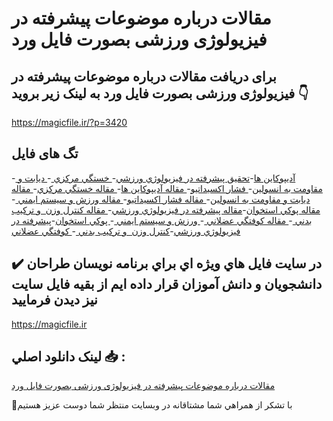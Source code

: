 # مقالات درباره موضوعات پیشرفته در فیزیولوژی ورزشی بصورت فایل ورد

## برای دریافت مقالات درباره موضوعات پیشرفته در فیزیولوژی ورزشی بصورت فایل ورد به لینک زیر بروید 👇

https://magicfile.ir/?p=3420

## تگ های فایل

-[ آديپوکاين ها](https://magicfile.ir/product/%d9%85%d9%82%d8%a7%d9%84%d8%a7%d8%aa-%d8%af%d8%b1%d8%a8%d8%a7%d8%b1%d9%87-%d9%85%d9%88%d8%b6%d9%88%d8%b9%d8%a7%d8%aa-%d9%be%d9%8a%d8%b4%d8%b1%d9%81%d8%aa%d9%87-%d8%af%d8%b1-%d9%81%d9%8a%d8%b2%d9%8a%d9%88%d9%84%d9%88%da%98%d9%8a-%d9%88%d8%b1%d8%b2%d8%b4%d9%8a/)-[تحقیق پيشرفته در فيزيولوژي ورزشي](https://magicfile.ir/product/%d9%85%d9%82%d8%a7%d9%84%d8%a7%d8%aa-%d8%af%d8%b1%d8%a8%d8%a7%d8%b1%d9%87-%d9%85%d9%88%d8%b6%d9%88%d8%b9%d8%a7%d8%aa-%d9%be%d9%8a%d8%b4%d8%b1%d9%81%d8%aa%d9%87-%d8%af%d8%b1-%d9%81%d9%8a%d8%b2%d9%8a%d9%88%d9%84%d9%88%da%98%d9%8a-%d9%88%d8%b1%d8%b2%d8%b4%d9%8a/)-[ خستگي مرکزي ](https://magicfile.ir/product/%d9%85%d9%82%d8%a7%d9%84%d8%a7%d8%aa-%d8%af%d8%b1%d8%a8%d8%a7%d8%b1%d9%87-%d9%85%d9%88%d8%b6%d9%88%d8%b9%d8%a7%d8%aa-%d9%be%d9%8a%d8%b4%d8%b1%d9%81%d8%aa%d9%87-%d8%af%d8%b1-%d9%81%d9%8a%d8%b2%d9%8a%d9%88%d9%84%d9%88%da%98%d9%8a-%d9%88%d8%b1%d8%b2%d8%b4%d9%8a/)-[ ديابت و مقاومت به انسولين](https://magicfile.ir/product/%d9%85%d9%82%d8%a7%d9%84%d8%a7%d8%aa-%d8%af%d8%b1%d8%a8%d8%a7%d8%b1%d9%87-%d9%85%d9%88%d8%b6%d9%88%d8%b9%d8%a7%d8%aa-%d9%be%d9%8a%d8%b4%d8%b1%d9%81%d8%aa%d9%87-%d8%af%d8%b1-%d9%81%d9%8a%d8%b2%d9%8a%d9%88%d9%84%d9%88%da%98%d9%8a-%d9%88%d8%b1%d8%b2%d8%b4%d9%8a/)-[ فشار اکسيداتيو](https://magicfile.ir/product/%d9%85%d9%82%d8%a7%d9%84%d8%a7%d8%aa-%d8%af%d8%b1%d8%a8%d8%a7%d8%b1%d9%87-%d9%85%d9%88%d8%b6%d9%88%d8%b9%d8%a7%d8%aa-%d9%be%d9%8a%d8%b4%d8%b1%d9%81%d8%aa%d9%87-%d8%af%d8%b1-%d9%81%d9%8a%d8%b2%d9%8a%d9%88%d9%84%d9%88%da%98%d9%8a-%d9%88%d8%b1%d8%b2%d8%b4%d9%8a/)-[ مقاله آديپوکاين ها](https://magicfile.ir/product/%d9%85%d9%82%d8%a7%d9%84%d8%a7%d8%aa-%d8%af%d8%b1%d8%a8%d8%a7%d8%b1%d9%87-%d9%85%d9%88%d8%b6%d9%88%d8%b9%d8%a7%d8%aa-%d9%be%d9%8a%d8%b4%d8%b1%d9%81%d8%aa%d9%87-%d8%af%d8%b1-%d9%81%d9%8a%d8%b2%d9%8a%d9%88%d9%84%d9%88%da%98%d9%8a-%d9%88%d8%b1%d8%b2%d8%b4%d9%8a/)-[ مقاله خستگي مرکزي](https://magicfile.ir/product/%d9%85%d9%82%d8%a7%d9%84%d8%a7%d8%aa-%d8%af%d8%b1%d8%a8%d8%a7%d8%b1%d9%87-%d9%85%d9%88%d8%b6%d9%88%d8%b9%d8%a7%d8%aa-%d9%be%d9%8a%d8%b4%d8%b1%d9%81%d8%aa%d9%87-%d8%af%d8%b1-%d9%81%d9%8a%d8%b2%d9%8a%d9%88%d9%84%d9%88%da%98%d9%8a-%d9%88%d8%b1%d8%b2%d8%b4%d9%8a/)-[ مقاله ديابت و مقاومت به انسولين](https://magicfile.ir/product/%d9%85%d9%82%d8%a7%d9%84%d8%a7%d8%aa-%d8%af%d8%b1%d8%a8%d8%a7%d8%b1%d9%87-%d9%85%d9%88%d8%b6%d9%88%d8%b9%d8%a7%d8%aa-%d9%be%d9%8a%d8%b4%d8%b1%d9%81%d8%aa%d9%87-%d8%af%d8%b1-%d9%81%d9%8a%d8%b2%d9%8a%d9%88%d9%84%d9%88%da%98%d9%8a-%d9%88%d8%b1%d8%b2%d8%b4%d9%8a/)-[ مقاله فشار اکسيداتيو](https://magicfile.ir/product/%d9%85%d9%82%d8%a7%d9%84%d8%a7%d8%aa-%d8%af%d8%b1%d8%a8%d8%a7%d8%b1%d9%87-%d9%85%d9%88%d8%b6%d9%88%d8%b9%d8%a7%d8%aa-%d9%be%d9%8a%d8%b4%d8%b1%d9%81%d8%aa%d9%87-%d8%af%d8%b1-%d9%81%d9%8a%d8%b2%d9%8a%d9%88%d9%84%d9%88%da%98%d9%8a-%d9%88%d8%b1%d8%b2%d8%b4%d9%8a/)-[ مقاله ورزش و سيستم ايمني ](https://magicfile.ir/product/%d9%85%d9%82%d8%a7%d9%84%d8%a7%d8%aa-%d8%af%d8%b1%d8%a8%d8%a7%d8%b1%d9%87-%d9%85%d9%88%d8%b6%d9%88%d8%b9%d8%a7%d8%aa-%d9%be%d9%8a%d8%b4%d8%b1%d9%81%d8%aa%d9%87-%d8%af%d8%b1-%d9%81%d9%8a%d8%b2%d9%8a%d9%88%d9%84%d9%88%da%98%d9%8a-%d9%88%d8%b1%d8%b2%d8%b4%d9%8a/)-[ مقاله پوکي استخوان](https://magicfile.ir/product/%d9%85%d9%82%d8%a7%d9%84%d8%a7%d8%aa-%d8%af%d8%b1%d8%a8%d8%a7%d8%b1%d9%87-%d9%85%d9%88%d8%b6%d9%88%d8%b9%d8%a7%d8%aa-%d9%be%d9%8a%d8%b4%d8%b1%d9%81%d8%aa%d9%87-%d8%af%d8%b1-%d9%81%d9%8a%d8%b2%d9%8a%d9%88%d9%84%d9%88%da%98%d9%8a-%d9%88%d8%b1%d8%b2%d8%b4%d9%8a/)-[مقاله پيشرفته در فيزيولوژي ورزشي](https://magicfile.ir/product/%d9%85%d9%82%d8%a7%d9%84%d8%a7%d8%aa-%d8%af%d8%b1%d8%a8%d8%a7%d8%b1%d9%87-%d9%85%d9%88%d8%b6%d9%88%d8%b9%d8%a7%d8%aa-%d9%be%d9%8a%d8%b4%d8%b1%d9%81%d8%aa%d9%87-%d8%af%d8%b1-%d9%81%d9%8a%d8%b2%d9%8a%d9%88%d9%84%d9%88%da%98%d9%8a-%d9%88%d8%b1%d8%b2%d8%b4%d9%8a/)-[ مقاله کنترل وزن  و ترکيب بدني ](https://magicfile.ir/product/%d9%85%d9%82%d8%a7%d9%84%d8%a7%d8%aa-%d8%af%d8%b1%d8%a8%d8%a7%d8%b1%d9%87-%d9%85%d9%88%d8%b6%d9%88%d8%b9%d8%a7%d8%aa-%d9%be%d9%8a%d8%b4%d8%b1%d9%81%d8%aa%d9%87-%d8%af%d8%b1-%d9%81%d9%8a%d8%b2%d9%8a%d9%88%d9%84%d9%88%da%98%d9%8a-%d9%88%d8%b1%d8%b2%d8%b4%d9%8a/)-[ مقاله کوفتگي عضلاني ](https://magicfile.ir/product/%d9%85%d9%82%d8%a7%d9%84%d8%a7%d8%aa-%d8%af%d8%b1%d8%a8%d8%a7%d8%b1%d9%87-%d9%85%d9%88%d8%b6%d9%88%d8%b9%d8%a7%d8%aa-%d9%be%d9%8a%d8%b4%d8%b1%d9%81%d8%aa%d9%87-%d8%af%d8%b1-%d9%81%d9%8a%d8%b2%d9%8a%d9%88%d9%84%d9%88%da%98%d9%8a-%d9%88%d8%b1%d8%b2%d8%b4%d9%8a/)-[ ورزش و سيستم ايمني ](https://magicfile.ir/product/%d9%85%d9%82%d8%a7%d9%84%d8%a7%d8%aa-%d8%af%d8%b1%d8%a8%d8%a7%d8%b1%d9%87-%d9%85%d9%88%d8%b6%d9%88%d8%b9%d8%a7%d8%aa-%d9%be%d9%8a%d8%b4%d8%b1%d9%81%d8%aa%d9%87-%d8%af%d8%b1-%d9%81%d9%8a%d8%b2%d9%8a%d9%88%d9%84%d9%88%da%98%d9%8a-%d9%88%d8%b1%d8%b2%d8%b4%d9%8a/)-[ پوکي استخوان](https://magicfile.ir/product/%d9%85%d9%82%d8%a7%d9%84%d8%a7%d8%aa-%d8%af%d8%b1%d8%a8%d8%a7%d8%b1%d9%87-%d9%85%d9%88%d8%b6%d9%88%d8%b9%d8%a7%d8%aa-%d9%be%d9%8a%d8%b4%d8%b1%d9%81%d8%aa%d9%87-%d8%af%d8%b1-%d9%81%d9%8a%d8%b2%d9%8a%d9%88%d9%84%d9%88%da%98%d9%8a-%d9%88%d8%b1%d8%b2%d8%b4%d9%8a/)-[پيشرفته در فيزيولوژي ورزشي](https://magicfile.ir/product/%d9%85%d9%82%d8%a7%d9%84%d8%a7%d8%aa-%d8%af%d8%b1%d8%a8%d8%a7%d8%b1%d9%87-%d9%85%d9%88%d8%b6%d9%88%d8%b9%d8%a7%d8%aa-%d9%be%d9%8a%d8%b4%d8%b1%d9%81%d8%aa%d9%87-%d8%af%d8%b1-%d9%81%d9%8a%d8%b2%d9%8a%d9%88%d9%84%d9%88%da%98%d9%8a-%d9%88%d8%b1%d8%b2%d8%b4%d9%8a/)-[کنترل وزن  و ترکيب بدني ](https://magicfile.ir/product/%d9%85%d9%82%d8%a7%d9%84%d8%a7%d8%aa-%d8%af%d8%b1%d8%a8%d8%a7%d8%b1%d9%87-%d9%85%d9%88%d8%b6%d9%88%d8%b9%d8%a7%d8%aa-%d9%be%d9%8a%d8%b4%d8%b1%d9%81%d8%aa%d9%87-%d8%af%d8%b1-%d9%81%d9%8a%d8%b2%d9%8a%d9%88%d9%84%d9%88%da%98%d9%8a-%d9%88%d8%b1%d8%b2%d8%b4%d9%8a/)-[ کوفتگي عضلاني ](https://magicfile.ir/product/%d9%85%d9%82%d8%a7%d9%84%d8%a7%d8%aa-%d8%af%d8%b1%d8%a8%d8%a7%d8%b1%d9%87-%d9%85%d9%88%d8%b6%d9%88%d8%b9%d8%a7%d8%aa-%d9%be%d9%8a%d8%b4%d8%b1%d9%81%d8%aa%d9%87-%d8%af%d8%b1-%d9%81%d9%8a%d8%b2%d9%8a%d9%88%d9%84%d9%88%da%98%d9%8a-%d9%88%d8%b1%d8%b2%d8%b4%d9%8a/)

## ✔️ در سايت فايل هاي ويژه اي براي برنامه نويسان طراحان دانشجويان و دانش آموزان قرار داده ايم از بقيه فايل سايت نيز ديدن فرماييد

https://magicfile.ir


## لينک دانلود اصلي 📥 :

[مقالات درباره موضوعات پیشرفته در فیزیولوژی ورزشی بصورت فایل ورد](https://magicfile.ir/product/%d9%85%d9%82%d8%a7%d9%84%d8%a7%d8%aa-%d8%af%d8%b1%d8%a8%d8%a7%d8%b1%d9%87-%d9%85%d9%88%d8%b6%d9%88%d8%b9%d8%a7%d8%aa-%d9%be%d9%8a%d8%b4%d8%b1%d9%81%d8%aa%d9%87-%d8%af%d8%b1-%d9%81%d9%8a%d8%b2%d9%8a%d9%88%d9%84%d9%88%da%98%d9%8a-%d9%88%d8%b1%d8%b2%d8%b4%d9%8a/) 


🙏با تشکر از همراهي شما مشتاقانه در وبسایت منتظر شما دوست عزیز هستیم

